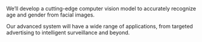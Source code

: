 We’ll develop a cutting-edge computer vision model to accurately recognize age and gender from facial images.

Our advanced system will have a wide range of applications, from targeted advertising to intelligent surveillance and beyond. 
